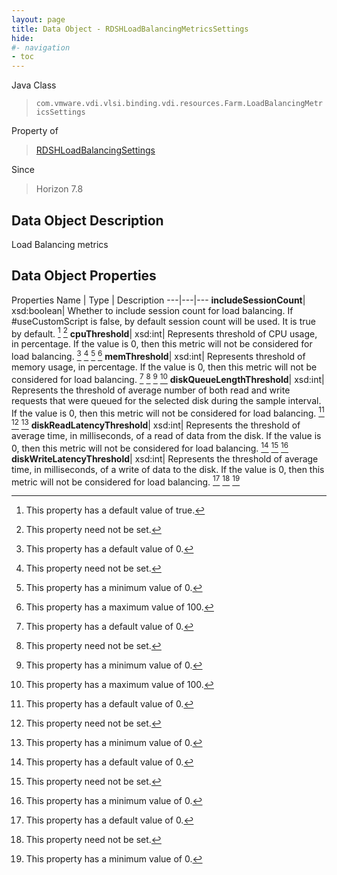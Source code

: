 ```yaml
---
layout: page
title: Data Object - RDSHLoadBalancingMetricsSettings
hide:
#- navigation
- toc
---
```






Java Class
> `com.vmware.vdi.vlsi.binding.vdi.resources.Farm.LoadBalancingMetricsSettings`

Property of
> [RDSHLoadBalancingSettings](vdi.resources.Farm.LoadBalancingSettings.md#field_detail)

Since
> Horizon 7.8


## Data Object Description

Load Balancing metrics

## Data Object Properties
Properties
Name |  Type |  Description
---|---|---
**includeSessionCount**|  xsd:boolean|  Whether to include session count for load balancing. If #useCustomScript is false, by default session count will be used. It is true by default. [^6] [^1]
**cpuThreshold**|  xsd:int|  Represents threshold of CPU usage, in percentage. If the value is 0, then this metric will not be considered for load balancing. [^19] [^1] [^72] [^115]
**memThreshold**|  xsd:int|  Represents threshold of memory usage, in percentage. If the value is 0, then this metric will not be considered for load balancing. [^19] [^1] [^72] [^115]
**diskQueueLengthThreshold**|  xsd:int|  Represents the threshold of average number of both read and write requests that were queued for the selected disk during the sample interval. If the value is 0, then this metric will not be considered for load balancing. [^19] [^1] [^72]
**diskReadLatencyThreshold**|  xsd:int|  Represents the threshold of average time, in milliseconds, of a read of data from the disk. If the value is 0, then this metric will not be considered for load balancing. [^19] [^1] [^72]
**diskWriteLatencyThreshold**|  xsd:int|  Represents the threshold of average time, in milliseconds, of a write of data to the disk. If the value is 0, then this metric will not be considered for load balancing. [^19] [^1] [^72]


 


[^1]: This property need not be set.
[^6]: This property has a default value of true.
[^19]: This property has a default value of 0.
[^72]: This property has a minimum value of 0.
[^115]: This property has a maximum value of 100.